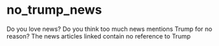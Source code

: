 # no_trump_news
Do you love news? Do you think too much news mentions Trump for no reason? The news articles linked contain no reference to Trump
